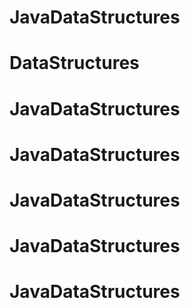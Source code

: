 # JavaDataStructures
# DataStructures
# JavaDataStructures
# JavaDataStructures
# JavaDataStructures
# JavaDataStructures
# JavaDataStructures
